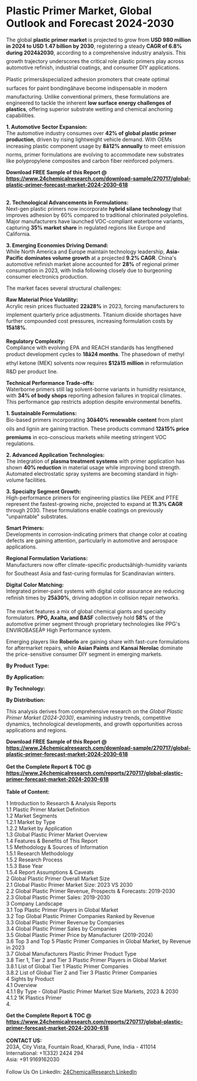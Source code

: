 <h1>Plastic Primer Market, Global Outlook and Forecast 2024-2030</h1><p>The global <strong>plastic primer market</strong> is projected to grow from <strong>USD 980 million in 2024 to USD 1.47 billion by 2030</strong>, registering a steady <strong>CAGR of 6.8% during 2024â2030</strong>, according to a comprehensive industry analysis. This growth trajectory underscores the critical role plastic primers play across automotive refinish, industrial coatings, and consumer DIY applications.</p><p>Plastic primersâspecialized adhesion promoters that create optimal surfaces for paint bondingâhave become indispensable in modern manufacturing. Unlike conventional primers, these formulations are engineered to tackle the inherent <strong>low surface energy challenges of plastics</strong>, offering superior substrate wetting and chemical anchoring capabilities.</p><p><strong>1. Automotive Sector Expansion:</strong><br>
The automotive industry consumes over <strong>42% of global plastic primer production</strong>, driven by rising lightweight vehicle demand. With OEMs increasing plastic component usage by <strong>8â12% annually</strong> to meet emission norms, primer formulations are evolving to accommodate new substrates like polypropylene composites and carbon fiber reinforced polymers.</p><div><b>Download FREE Sample of this Report @ 
            <a href="https://www.24chemicalresearch.com/download-sample/270717/global-plastic-primer-forecast-market-2024-2030-618">
            https://www.24chemicalresearch.com/download-sample/270717/global-plastic-primer-forecast-market-2024-2030-618</a></b></div><br><p><strong>2. Technological Advancements in Formulations:</strong><br>
Next-gen plastic primers now incorporate <strong>hybrid silane technology</strong> that improves adhesion by 60% compared to traditional chlorinated polyolefins. Major manufacturers have launched VOC-compliant waterborne variants, capturing <strong>35% market share</strong> in regulated regions like Europe and California.</p><p><strong>3. Emerging Economies Driving Demand:</strong><br>
While North America and Europe maintain technology leadership, <strong>Asia-Pacific dominates volume growth</strong> at a projected <strong>9.2% CAGR</strong>. China's automotive refinish market alone accounted for <strong>28%</strong> of regional primer consumption in 2023, with India following closely due to burgeoning consumer electronics production.</p><p>The market faces several structural challenges:</p><p><strong>Raw Material Price Volatility:</strong><br>
	Acrylic resin prices fluctuated <strong>22â28%</strong> in 2023, forcing manufacturers to implement quarterly price adjustments. Titanium dioxide shortages have further compounded cost pressures, increasing formulation costs by <strong>15â18%</strong>.</p><p><strong>Regulatory Complexity:</strong><br>
	Compliance with evolving EPA and REACH standards has lengthened product development cycles to <strong>18â24 months</strong>. The phasedown of methyl ethyl ketone (MEK) solvents now requires <strong>$12â15 million</strong> in reformulation R&amp;D per product line.</p><p><strong>Technical Performance Trade-offs:</strong><br>
	Waterborne primers still lag solvent-borne variants in humidity resistance, with <strong>34% of body shops</strong> reporting adhesion failures in tropical climates. This performance gap restricts adoption despite environmental benefits.</p><p><strong>1. Sustainable Formulations:</strong><br>
Bio-based primers incorporating <strong>30â40% renewable content</strong> from plant oils and lignin are gaining traction. These products command <strong>12â15% price premiums</strong> in eco-conscious markets while meeting stringent VOC regulations.</p><p><strong>2. Advanced Application Technologies:</strong><br>
The integration of <strong>plasma treatment systems</strong> with primer application has shown <strong>40% reduction</strong> in material usage while improving bond strength. Automated electrostatic spray systems are becoming standard in high-volume facilities.</p><p><strong>3. Specialty Segment Growth:</strong><br>
High-performance primers for engineering plastics like PEEK and PTFE represent the fastest-growing niche, projected to expand at <strong>11.3% CAGR</strong> through 2030. These formulations enable coatings on previously "unpaintable" substrates.</p><p><strong>Smart Primers:</strong><br>
	Developments in corrosion-indicating primers that change color at coating defects are gaining attention, particularly in automotive and aerospace applications.</p><p><strong>Regional Formulation Variations:</strong><br>
	Manufacturers now offer climate-specific productsâhigh-humidity variants for Southeast Asia and fast-curing formulas for Scandinavian winters.</p><p><strong>Digital Color Matching:</strong><br>
	Integrated primer-paint systems with digital color assurance are reducing refinish times by <strong>25â30%</strong>, driving adoption in collision repair networks.</p><p>The market features a mix of global chemical giants and specialty formulators. <strong>PPG, Axalta, and BASF</strong> collectively hold <strong>58%</strong> of the automotive primer segment through proprietary technologies like PPG's ENVIROBASEÂ® High Performance system.</p><p>Emerging players like <strong>Roberlo</strong> are gaining share with fast-cure formulations for aftermarket repairs, while <strong>Asian Paints</strong> and <strong>Kansai Nerolac</strong> dominate the price-sensitive consumer DIY segment in emerging markets.</p><p><strong>By Product Type:</strong></p><p><strong>By Application:</strong></p><p><strong>By Technology:</strong></p><p><strong>By Distribution:</strong></p><p>This analysis derives from comprehensive research on the <em>Global Plastic Primer Market (2024-2030)</em>, examining industry trends, competitive dynamics, technological developments, and growth opportunities across applications and regions.</p><div><b>Download FREE Sample of this Report @ 
            <a href="https://www.24chemicalresearch.com/download-sample/270717/global-plastic-primer-forecast-market-2024-2030-618">
            https://www.24chemicalresearch.com/download-sample/270717/global-plastic-primer-forecast-market-2024-2030-618</a></b></div><br><div><b>Get the Complete Report & TOC @ 
            <a href="https://www.24chemicalresearch.com/reports/270717/global-plastic-primer-forecast-market-2024-2030-618">
            https://www.24chemicalresearch.com/reports/270717/global-plastic-primer-forecast-market-2024-2030-618</a></b></div><br>
            <b>Table of Content:</b><p>1 Introduction to Research & Analysis Reports<br />
    1.1 Plastic Primer Market Definition<br />
    1.2 Market Segments<br />
        1.2.1 Market by Type<br />
        1.2.2 Market by Application<br />
    1.3 Global Plastic Primer Market Overview<br />
    1.4 Features & Benefits of This Report<br />
    1.5 Methodology & Sources of Information<br />
        1.5.1 Research Methodology<br />
        1.5.2 Research Process<br />
        1.5.3 Base Year<br />
        1.5.4 Report Assumptions & Caveats<br />
2 Global Plastic Primer Overall Market Size<br />
    2.1 Global Plastic Primer Market Size: 2023 VS 2030<br />
    2.2 Global Plastic Primer Revenue, Prospects & Forecasts: 2019-2030<br />
    2.3 Global Plastic Primer Sales: 2019-2030<br />
3 Company Landscape<br />
    3.1 Top Plastic Primer Players in Global Market<br />
    3.2 Top Global Plastic Primer Companies Ranked by Revenue<br />
    3.3 Global Plastic Primer Revenue by Companies<br />
    3.4 Global Plastic Primer Sales by Companies<br />
    3.5 Global Plastic Primer Price by Manufacturer (2019-2024)<br />
    3.6 Top 3 and Top 5 Plastic Primer Companies in Global Market, by Revenue in 2023<br />
    3.7 Global Manufacturers Plastic Primer Product Type<br />
    3.8 Tier 1, Tier 2 and Tier 3 Plastic Primer Players in Global Market<br />
        3.8.1 List of Global Tier 1 Plastic Primer Companies<br />
        3.8.2 List of Global Tier 2 and Tier 3 Plastic Primer Companies<br />
4 Sights by Product<br />
    4.1 Overview<br />
        4.1.1 By Type - Global Plastic Primer Market Size Markets, 2023 & 2030<br />
        4.1.2 1K Plastics Primer<br />
        4.</p><div><b>Get the Complete Report & TOC @ 
            <a href="https://www.24chemicalresearch.com/reports/270717/global-plastic-primer-forecast-market-2024-2030-618">
            https://www.24chemicalresearch.com/reports/270717/global-plastic-primer-forecast-market-2024-2030-618</a></b></div><br><b>CONTACT US:</b><br>
            203A, City Vista, Fountain Road, Kharadi, Pune, India - 411014<br>
            International: +1(332) 2424 294<br>
            Asia: +91 9169162030 <br><br>
            Follow Us On LinkedIn: <a href="https://www.linkedin.com/company/24chemicalresearch/">24ChemicalResearch LinkedIn</a>